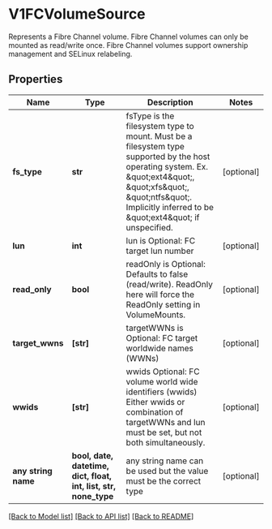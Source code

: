 # V1FCVolumeSource

Represents a Fibre Channel volume. Fibre Channel volumes can only be mounted as read/write once. Fibre Channel volumes support ownership management and SELinux relabeling.

## Properties
Name | Type | Description | Notes
------------ | ------------- | ------------- | -------------
**fs_type** | **str** | fsType is the filesystem type to mount. Must be a filesystem type supported by the host operating system. Ex. \&quot;ext4\&quot;, \&quot;xfs\&quot;, \&quot;ntfs\&quot;. Implicitly inferred to be \&quot;ext4\&quot; if unspecified. | [optional] 
**lun** | **int** | lun is Optional: FC target lun number | [optional] 
**read_only** | **bool** | readOnly is Optional: Defaults to false (read/write). ReadOnly here will force the ReadOnly setting in VolumeMounts. | [optional] 
**target_wwns** | **[str]** | targetWWNs is Optional: FC target worldwide names (WWNs) | [optional] 
**wwids** | **[str]** | wwids Optional: FC volume world wide identifiers (wwids) Either wwids or combination of targetWWNs and lun must be set, but not both simultaneously. | [optional] 
**any string name** | **bool, date, datetime, dict, float, int, list, str, none_type** | any string name can be used but the value must be the correct type | [optional]

[[Back to Model list]](../README.md#documentation-for-models) [[Back to API list]](../README.md#documentation-for-api-endpoints) [[Back to README]](../README.md)



